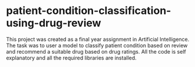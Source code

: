 # patient-condition-classification-using-drug-review
This project was created as a final year assignment in Artificial Intelligence.
The task was to user a model to classify patient condition based on review and recommend a suitable drug based on drug ratings.
All the code is self explanatory and all the required libraries are installed.
